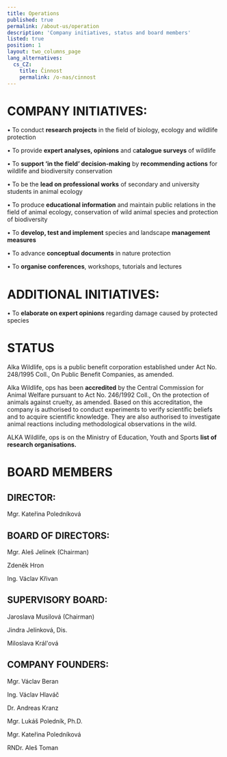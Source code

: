 ```yaml
---
title: Operations
published: true
permalink: /about-us/operation
description: 'Company initiatives, status and board members'
listed: true
position: 1
layout: two_columns_page
lang_alternatives:
  cs_CZ:
    title: Činnost
    permalink: /o-nas/cinnost
---
```

# COMPANY INITIATIVES:

•	To conduct **research projects** in the field of biology, ecology and wildlife protection

•	To provide **expert analyses, opinions** and c**atalogue surveys** of wildlife

•	To **support ‘in the field’ decision-making** by **recommending actions** for wildlife and biodiversity conservation 

•	To be the **lead on professional works** of secondary and university students in animal ecology

•	To produce **educational information** and maintain public relations in the field of animal ecology, conservation of wild animal species and protection of biodiversity

•	To **develop, test and implement** species and landscape **management measures**

•	To advance **conceptual documents** in nature protection

•	To **organise conferences**, workshops, tutorials and lectures

# ADDITIONAL INITIATIVES:

•	To **elaborate on expert opinions** regarding damage caused by protected species

# STATUS

Alka Wildlife, ops is a public benefit corporation established under Act No. 248/1995 Coll., On Public Benefit Companies, as amended.

Alka Wildlife, ops has been **accredited** by the Central Commission for Animal Welfare pursuant to Act No. 246/1992 Coll., On the protection of animals against cruelty, as amended. Based on this accreditation, the company is authorised to conduct experiments to verify scientific beliefs and to acquire scientific knowledge. They are also authorised to investigate animal reactions including methodological observations in the wild.

ALKA Wildlife, ops is on the Ministry of Education, Youth and Sports **list of research organisations.**

# **BOARD MEMBERS**

## **DIRECTOR:**

Mgr. Kateřina Poledníková

## **BOARD OF DIRECTORS:**

Mgr. Aleš Jelínek (Chairman)

Zdeněk Hron 

Ing. Václav Křivan

## **SUPERVISORY BOARD:**

Jaroslava Musilová (Chairman)

Jindra Jelínková, Dis. 

Miloslava Král'ová

## **COMPANY FOUNDERS:**

Mgr. Václav Beran 

Ing. Václav Hlaváč 

Dr. Andreas Kranz 

Mgr. Lukáš Poledník, Ph.D. 

Mgr. Kateřina Poledníková 

RNDr. Aleš Toman
